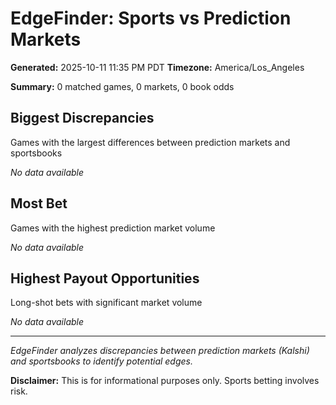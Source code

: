 # EdgeFinder: Sports vs Prediction Markets

**Generated:** 2025-10-11 11:35 PM PDT
**Timezone:** America/Los_Angeles

**Summary:** 0 matched games, 0 markets, 0 book odds

## Biggest Discrepancies

Games with the largest differences between prediction markets and sportsbooks

*No data available*

## Most Bet

Games with the highest prediction market volume

*No data available*

## Highest Payout Opportunities

Long-shot bets with significant market volume

*No data available*

---

*EdgeFinder analyzes discrepancies between prediction markets (Kalshi) and sportsbooks to identify potential edges.*

**Disclaimer:** This is for informational purposes only. Sports betting involves risk.